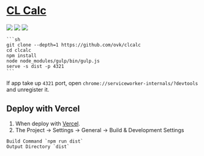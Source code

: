 # [CL Calc](https://github.com/ovk/clcalc)

![](https://img.shields.io/github/license/ovk/clcalc?style=flat-square) ![](https://img.shields.io/github/last-commit/scillidan/clcalc/master?label=last%20commit%20(fork)&style=flat-square) ![](https://img.shields.io/badge/Vercel-black?style=flat&logo=Vercel&logoColor=white)

````{tab} From source
```sh
git clone --depth=1 https://github.com/ovk/clcalc
cd clcalc
npm install
node node_modules/gulp/bin/gulp.js
serve -s dist -p 4321
```
````

If app take up `4321` port, open `chrome://serviceworker-internals/?devtools` and unregister it.

## Deploy with Vercel

1. When deploy with [Vercel](https://vercel.com).
2. The Project → Settings → General → Build & Development Settings
  ```
  Build Command `npm run dist`
  Output Directory `dist`
  ```